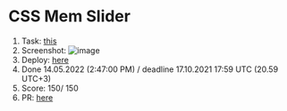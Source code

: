 # CSS Mem Slider

1. Task: [this](https://github.com/rolling-scopes-school/tasks/tree/master/tasks/css-mem-slider)
2. Screenshot:
   ![image](https://user-images.githubusercontent.com/67782167/168420528-ddda1b88-cec2-492c-8ca7-90dd872d44aa.png)
3. Deploy: [here](https://firdavs-projects.github.io/cssMemSlider/cssMemSlider/)
4. Done 14.05.2022 (2:47:00 PM)  / deadline 17.10.2021 17:59 UTC (20.59 UTC+3)
5. Score: 150/ 150
6. PR: [here](https://github.com/firdavs-projects/cssMemSlider/pull/1)
